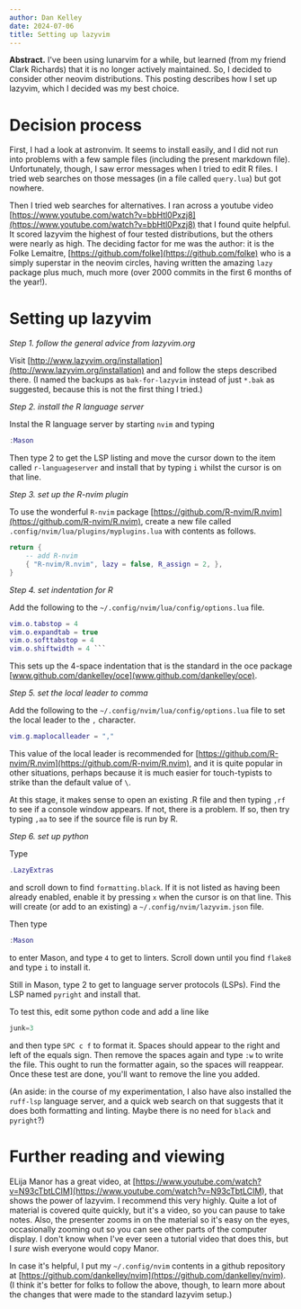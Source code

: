 ```yaml
---
author: Dan Kelley
date: 2024-07-06
title: Setting up lazyvim
---
```


**Abstract.** I've been using lunarvim for a while, but learned (from my friend
Clark Richards) that it is no longer actively maintained. So, I decided to
consider other neovim distributions.  This posting describes how I set up
lazyvim, which I decided was my best choice.

# Decision process

First, I had a look at astronvim.  It seems to install easily, and I did not
run into problems with a few sample files (including the present markdown
file). Unfortunately, though, I saw error messages when I tried to edit R
files. I tried web searches on those messages (in a file called `query.lua`)
but got nowhere.

Then I tried web searches for alternatives.  I ran across a youtube video
[https://www.youtube.com/watch?v=bbHtl0Pxzj8](https://www.youtube.com/watch?v=bbHtl0Pxzj8)
that I found quite helpful.  It scored lazyvim the highest of four tested
distributions, but the others were nearly as high.  The deciding factor for me
was the author: it is the Folke Lemaitre,
[https://github.com/folke](https://github.com/folke) who is a simply superstar
in the neovim circles, having written the amazing `lazy` package plus much,
much more (over 2000 commits in the first 6 months of the year!).

# Setting up lazyvim

*Step 1. follow the general advice from lazyvim.org*

Visit
[http://www.lazyvim.org/installation](http://www.lazyvim.org/installation) and
and follow the steps described there.  (I named the backups as
`bak-for-lazyvim` instead of just `*.bak` as suggested, because this is not the
first thing I tried.)

*Step 2. install the R language server*

Instal the R language server by starting `nvim` and typing

```lua
:Mason
```

Then type 2 to get the LSP listing and move the cursor down to the item called
`r-languageserver` and install that by typing `i` whilst the cursor is on that
line.

*Step 3. set up the R-nvim plugin*

To use the wonderful `R-nvim` package
[https://github.com/R-nvim/R.nvim](https://github.com/R-nvim/R.nvim), create a
new file called `.config/nvim/lua/plugins/myplugins.lua` with contents as
follows.

```lua
return {
    -- add R-nvim
    { "R-nvim/R.nvim", lazy = false, R_assign = 2, },
}
```

*Step 4. set indentation for R*

Add the following to the `~/.config/nvim/lua/config/options.lua` file.

```lua
vim.o.tabstop = 4
vim.o.expandtab = true
vim.o.softtabstop = 4
vim.o.shiftwidth = 4 ```
```

This sets up the 4-space indentation that is the standard in the oce package
[www.github.com/dankelley/oce](www.github.com/dankelley/oce).

*Step 5. set the local leader to comma*

Add the following to the `~/.config/nvim/lua/config/options.lua` file to
set the local leader to the `,` character.

```lua
vim.g.maplocalleader = ","
```


This value of the local leader is recommended for
[https://github.com/R-nvim/R.nvim](https://github.com/R-nvim/R.nvim), and it is
quite popular in other situations, perhaps because it is much easier for
touch-typists to strike than the default value of `\`.

At this stage, it makes sense to open an existing .R file and then typing `,rf`
to see if a console window appears.  If not, there is a problem.  If so, then
try typing `,aa` to see if the source file is run by R.


*Step 6. set up python*

Type

```lua
.LazyExtras
```

and scroll down to find `formatting.black`.  If it is not listed as having been
already enabled, enable it by pressing `x` when the cursor is on that line.
This will create (or add to an existing) a `~/.config/nvim/lazyvim.json` file.

Then type

```lua
:Mason
```

to enter Mason, and type `4` to get to linters.  Scroll down until you find
`flake8` and type `i` to install it.

Still in Mason, type 2 to get to language server protocols (LSPs). Find the LSP
named `pyright` and install that.

To test this, edit some python code and add a line like

```python
junk=3
```

and then type `SPC c f` to format it.  Spaces should appear to the right and
left of the equals sign. Then remove the spaces again and type `:w` to write
the file.  This ought to run the formatter again, so the spaces will reappear.
Once these test are done, you'll want to remove the line you added.

(An aside: in the course of my experimentation, I also have also installed the
`ruff-lsp` language server, and a quick web search on that suggests that it
does both formatting and linting. Maybe there is no need for `black` and
`pyright`?)

# Further reading and viewing

ELija Manor has a great video, at
[https://www.youtube.com/watch?v=N93cTbtLCIM](https://www.youtube.com/watch?v=N93cTbtLCIM),
that shows the power of lazyvim.  I recommend this very highly. Quite a lot of
material is covered quite quickly, but it's a video, so you can pause to take
notes. Also, the presenter zooms in on the material so it's easy on the eyes,
occasionally zooming out so you can see other parts of the computer display.  I
don't know when I've ever seen a tutorial video that does this, but I *sure*
wish everyone would copy Manor.

In case it's helpful, I put my `~/.config/nvim` contents in a github repository
at [https://github.com/dankelley/nvim](https://github.com/dankelley/nvim).  (I
think it's better for folks to follow the above, though, to learn more about
the changes that were made to the standard lazyvim setup.)
